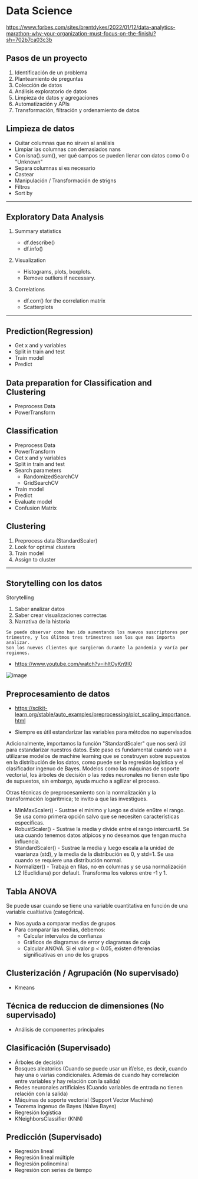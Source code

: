 # Data Science

https://www.forbes.com/sites/brentdykes/2022/01/12/data-analytics-marathon-why-your-organization-must-focus-on-the-finish/?sh=702b7ca03c3b

## Pasos de un proyecto

1. Identificación de un problema
2. Planteamiento de preguntas
3. Colección de datos
4. Análisis exploratorio de datos
5. Limpieza de datos y agregaciones
6. Automatización y APIs
7. Transformación, filtración y ordenamiento de datos

## Limpieza de datos

- Quitar columnas que no sirven al análisis 
- Limpiar las columnas con demasiados nans
- Con isna().sum(), ver qué campos se pueden llenar con datos como 0 o "Unknown"
- Separa columnas si es necesario
- Castear
- Manipulación / Transformación de strigns
- Filtros
- Sort by

---

## Exploratory Data Analysis

1. Summary statistics
    - df.describe()
    - df.info()

2. Visualization
    - Histograms, plots, boxplots.
    - Remove outliers if necessary.

3. Correlations
    - df.corr() for the correlation matrix
    - Scatterplots

--- 

## Prediction(Regression)

- Get x and y variables
- Split in train and test
- Train model
- Predict
   
## Data preparation for Classification and Clustering
- Preprocess Data
- PowerTransform
    
## Classification
- Preprocess Data
- PowerTransform
- Get x and y variables
- Split in train and test
- Search parameters
    - RandomizedSearchCV
    - GridSearchCV        
- Train model
- Predict
- Evaluate model
- Confusion Matrix

## Clustering

1. Preprocess data (StandardScaler)
2. Look for optimal clusters
3. Train model
4. Assign to cluster

---
    
## Storytelling con los datos

Storytelling

1. Saber analizar datos
2. Saber crear visualizaciones correctas
3. Narrativa de la historia

```
Se puede observar como han ido aumentando los nuevos suscriptores por trimestre, y los úlitmos tres trimestres son los que nos importa analizar.
Son los nuevos clientes que surgieron durante la pandemia y varía por regiones.
```

- https://www.youtube.com/watch?v=ihltOyKn9I0

![image](https://user-images.githubusercontent.com/78183885/129826387-d1479726-fc67-4aec-aede-9da1e97d83fb.png)

## Preprocesamiento de datos 

- https://scikit-learn.org/stable/auto_examples/preprocessing/plot_scaling_importance.html

* Siempre es útil estandarizar las variables para métodos no supervisados

Adicionalmente, importamos la función "StandardScaler" que nos será útil para estandarizar nuestros datos. Este paso es fundamental cuando van a utilizarse modelos de machine learning que se construyen sobre supuestos en la distribución de los datos, como puede ser la regresión logística y el clasificador ingenuo de Bayes. Modelos como las máquinas de soporte vectorial, los árboles de decisión o las redes neuronales no tienen este tipo de supuestos, sin embargo, ayuda mucho a agilizar el proceso.

Otras técnicas de preprocesamiento son la normalización y la transformación logarítmica; te invito a que las investigues.


* MinMaxScaler() - Sustrae el mínimo y luego se divide en6tre el rango. Se usa como primera opción salvo que se necesiten características específicas.
* RobustScaler() - Sustrae la media y divide entre el rango intercuartil. Se usa cuando tenemos datos atípicos y no deseamos que tengan mucha influencia.
* StandardScaler() - Sustrae la media y luego escala a la unidad de vaarianza (std), y la media de la distribución es 0, y std=1. Se usa cuando se requiere una distribución normal.
* Normalizer() - Trabaja en filas, no en columnas y se usa normalización L2 (Euclidiana) por default. Transforma los valores entre -1 y 1.

## Tabla ANOVA

Se puede usar cuando se tiene una variable cuantitativa en función de una variable cualtiativa (categórica).

- Nos ayuda a comparar medias de grupos
- Para comparar las medias, debemos:
  -  Calcular intervalos de confianza
  -  Gráficos de diagramas de error y diagramas de caja
  -  Calcular ANOVA. Si el valor p < 0.05, existen diferencias significativas en uno de los grupos

## Clusterización / Agrupación (No supervisado)

- Kmeans 

## Técnica de reduccion de dimensiones (No supervisado)

- Análisis de componentes principales

## Clasificación (Supervisado)

- Árboles de decisión 
- Bosques aleatorios (Cuando se puede usar un if/else, es decir, cuando hay una o varias condicionales. Además de cuando hay correlación entre variables y hay relación con la salida)
- Redes neuronales artificiales (Cuando variables de entrada no tienen relación con la salida)
- Máquinas de soporte vectorial (Support Vector Machine)
- Teorema ingenuo de Bayes (Naive Bayes)
- Regresión logística
- KNeighborsClassifier (KNN)

## Predicción (Supervisado)

- Regresión lineal
- Regresión lineal múltiple
- Regresión polinominal
- Regresión con series de tiempo
